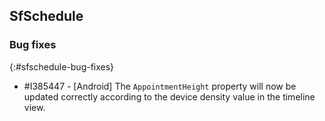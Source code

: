 ## SfSchedule

### Bug fixes
{:#sfschedule-bug-fixes}

* \#I385447 - [Android] The `AppointmentHeight` property will now be updated correctly according to the device density value in the timeline view.
